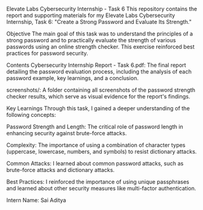 Elevate Labs Cybersecurity Internship - Task 6
This repository contains the report and supporting materials for my Elevate Labs Cybersecurity Internship, Task 6: "Create a Strong Password and Evaluate Its Strength."

Objective
The main goal of this task was to understand the principles of a strong password and to practically evaluate the strength of various passwords using an online strength checker. This exercise reinforced best practices for password security.

Contents
Cybersecurity Internship Report - Task 6.pdf: The final report detailing the password evaluation process, including the analysis of each password example, key learnings, and a conclusion.

screenshots/: A folder containing all screenshots of the password strength checker results, which serve as visual evidence for the report's findings.

Key Learnings
Through this task, I gained a deeper understanding of the following concepts:

Password Strength and Length: The critical role of password length in enhancing security against brute-force attacks.

Complexity: The importance of using a combination of character types (uppercase, lowercase, numbers, and symbols) to resist dictionary attacks.

Common Attacks: I learned about common password attacks, such as brute-force attacks and dictionary attacks.

Best Practices: I reinforced the importance of using unique passphrases and learned about other security measures like multi-factor authentication.

Intern Name: Sai Aditya
